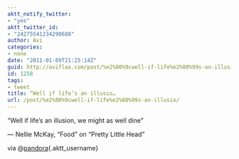 ```yaml
---
aktt_notify_twitter:
- "yes"
aktt_twitter_id:
- "24275541234290688"
author: Avi
categories:
- none
date: "2011-01-09T21:25:14Z"
guid: http://aviflax.com/post/%e2%80%9cwell-if-life%e2%80%99s-an-illusio/
id: 1258
tags:
- tweet
title: “Well if life’s an illusio…
url: /post/%e2%80%9cwell-if-life%e2%80%99s-an-illusio/
---
```

“Well if life’s an illusion, we might as well dine”

— Nellie McKay, “Food” on “Pretty Little Head”

via @[pandora](http://twitter.com/pandora){.aktt_username}
